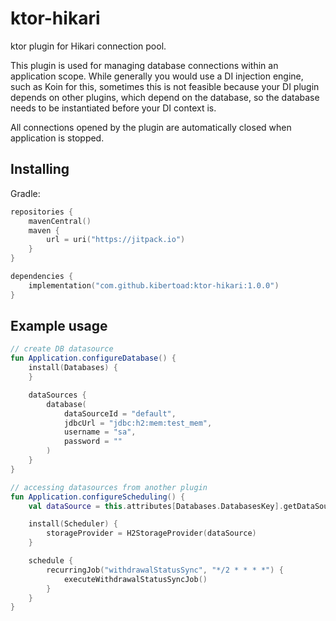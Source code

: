 # ktor-hikari

ktor plugin for Hikari connection pool.

This plugin is used for managing database connections within an application scope. While generally you would use a DI
injection engine, such as Koin for this, sometimes this is not feasible because your DI plugin depends on other plugins,
which depend on the database, so the database needs to be instantiated before your DI context is.

All connections opened by the plugin are automatically closed when application is stopped.

## Installing

Gradle:

```kotlin
repositories {
    mavenCentral()
    maven {
        url = uri("https://jitpack.io")
    }
}

dependencies {
    implementation("com.github.kibertoad:ktor-hikari:1.0.0")
}
```

## Example usage

```kotlin
// create DB datasource
fun Application.configureDatabase() {
    install(Databases) {
    }

    dataSources {
        database(
            dataSourceId = "default",
            jdbcUrl = "jdbc:h2:mem:test_mem",
            username = "sa",
            password = ""
        )
    }
}

// accessing datasources from another plugin
fun Application.configureScheduling() {
    val dataSource = this.attributes[Databases.DatabasesKey].getDataSource("default")

    install(Scheduler) {
        storageProvider = H2StorageProvider(dataSource)
    }

    schedule {
        recurringJob("withdrawalStatusSync", "*/2 * * * *") {
            executeWithdrawalStatusSyncJob()
        }
    }
}
```
